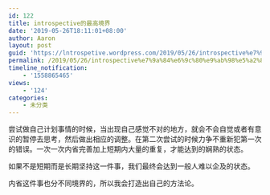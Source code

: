 ```yaml
---
id: 122
title: introspective的最高境界
date: '2019-05-26T18:11:01+08:00'
author: Aaron
layout: post
guid: 'https://lntrospetive.wordpress.com/2019/05/26/introspective%e7%9a%84%e6%9c%80%e9%ab%98%e5%a2%83%e7%95%8c/'
permalink: /2019/05/26/introspective%e7%9a%84%e6%9c%80%e9%ab%98%e5%a2%83%e7%95%8c/
timeline_notification:
    - '1558865465'
views:
    - '124'
categories:
    - 未分类
---
```


尝试做自己计划事情的时候，当出现自己感觉不对的地方，就会不会自觉或者有意识的暂停去思考，然后做出相应的调整。在第二次尝试的时候力争不重新犯第一次的错误。一次一次内省完善加上短期内大量的重复，才能达到的娴熟的状态。

如果不是短期而是长期坚持这一件事，我们最终会达到一般人难以企及的状态。

内省这件事也分不同境界的，所以我会打造出自己的方法论。